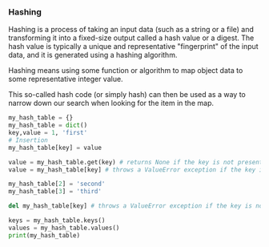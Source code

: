 ### Hashing

Hashing is a process of taking an input data (such as a string or a file) and transforming it into a fixed-size output called a hash value or a digest. The hash value is typically a unique and representative "fingerprint" of the input data, and it is generated using a hashing algorithm.

Hashing means using some function or algorithm to map object data to some representative integer value.

This so-called hash code (or simply hash) can then be used as a way to narrow down our search when looking for the item in the map.

```python
my_hash_table = {}
my_hash_table = dict()
key,value = 1, 'first'
# Insertion
my_hash_table[key] = value

value = my_hash_table.get(key) # returns None if the key is not present
value = my_hash_table[key] # throws a ValueError exception if the key is not present

my_hash_table[2] = 'second'
my_hash_table[3] = 'third'

del my_hash_table[key] # throws a ValueError exception if the key is not present

keys = my_hash_table.keys()
values = my_hash_table.values()
print(my_hash_table)
```
